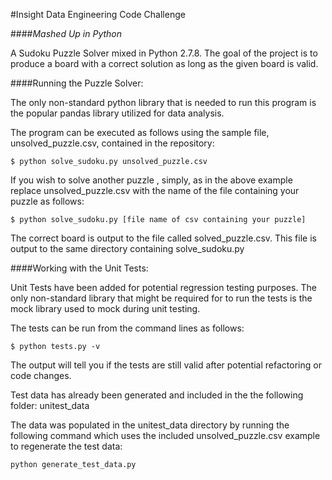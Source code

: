 #Insight Data Engineering Code Challenge

####*Mashed Up in Python*

A Sudoku Puzzle Solver mixed in Python 2.7.8. The goal of the project is to produce a board with a correct solution as long as the given board is valid. 

####Running the Puzzle Solver:

The only non-standard python library that is needed to run this program is the popular pandas library utilized for data analysis.

The program can be executed as follows using the sample file, unsolved_puzzle.csv, contained in the repository:

`$ python solve_sudoku.py unsolved_puzzle.csv`

If you wish to solve another puzzle , simply, as in the above example replace unsolved_puzzle.csv with the name of the file containing your puzzle as follows:

`$ python solve_sudoku.py [file name of csv containing your puzzle]`

The correct board is output to the file called solved_puzzle.csv. This file is output to the same directory containing solve_sudoku.py

####Working with the Unit Tests:


Unit Tests have been added for potential regression testing purposes. The only non-standard library that might be required for to run the tests is the mock library used to mock during unit testing.

The tests can be run from the command lines as follows: 

`$ python tests.py -v`

The output will tell you if the tests are still valid after potential refactoring or code changes. 

Test data has already been generated and included in the the following folder:
unitest_data

The data was populated in the unitest_data directory by running the following command which uses the included unsolved_puzzle.csv example to regenerate the test data:

`python generate_test_data.py`

